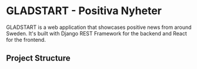# GLADSTART - Positiva Nyheter

GLADSTART is a web application that showcases positive news from around Sweden. It's built with Django REST Framework for the backend and React for the frontend.

## Project Structure
